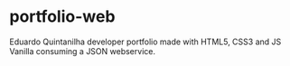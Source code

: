 # portfolio-web
Eduardo Quintanilha developer portfolio made with HTML5, CSS3 and JS Vanilla consuming a JSON webservice.

